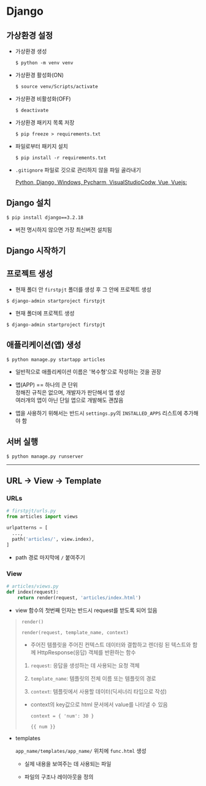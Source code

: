 # Django

## 가상환경 설정

- 가상환경 생성

  `$ python -m venv venv`

- 가상환경 활성화(ON)

  `$ source venv/Scripts/activate`

- 가상환경 비활성화(OFF)

  `$ deactivate`

- 가상환경 패키지 목록 저장

  `$ pip freeze > requirements.txt`

- 파일로부터 패키지 설치

  `$ pip install -r requirements.txt`

- `.gitignore` 파일로 깃으로 관리하지 않을 파일 골라내기

  [Python, Django, Windows, Pycharm, VisualStudioCodw, Vue, Vuejs:](https://www.toptal.com/developers/gitignore/api/python,django,windows,macos,pycharm,visualstudiocode,vue,vuejs)

## Django 설치

`$ pip install django==3.2.18`

- 버전 명시하지 않으면 가장 최신버전 설치됨

## Django 시작하기

## 프로젝트 생성 

  - 현재 폴더 안 `firstpjt` 폴더를 생성 후 그 안에 프로젝트 생성

  `$ django-admin startproject firstpjt`

  - 현재 폴더에 프로젝트 생성

  `$ django-admin startproject firstpjt`

## 애플리케이션(앱) 생성

  `$ python manage.py startapp articles`

  - 일반적으로 애플리케이션 이름은 '복수형'으로 작성하는 것을 권장

  - 앱(APP) == 하나의 큰 단위<br>
  정해진 규칙은 없으며, 개발자가 판단해서 앱 생성<br>
  여러개의 앱이 아닌 단일 앱으로 개발해도 괜찮음

  - 앱을 사용하기 위해서는 반드시 `settings.py`의 `INSTALLED_APPS` 리스트에 추가해야 함

## 서버 실행

`$ python manage.py runserver`

---

## URL -> View -> Template

### URLs

```python
# firstpjt/urls.py
from articles import views

urlpatterns = [
  ...,
  path('articles/', view.index),
]
```

- path 경로 마지막에 `/` 붙여주기

### View

```python
# articles/views.py
def index(request):
    return render(request, 'articles/index.html')
```

- view 함수의 첫번째 인자는 반드시 request를 받도록 되어 있음

> `render()`
>
> `render(request, template_name, context)`
>
> - 주어진 템플릿을 주어진 컨텍스트 데이터와 결합하고 렌더링 된 텍스트와 함께 HttpResponse(응답) 객체를 반환하는 함수
>
> 1. `request`: 응답을 생성하는 데 사용되는 요청 객체
>
> 2. `template_name`: 템플릿의 전체 이름 또는 템플릿의 경로
>
> 3. `context`: 템플릿에서 사용할 데이터(딕셔너리 타입으로 작성)
>
> - context의 key값으로 html 문서에서 value를 나타낼 수 있음
>
>    `context = { 'num': 30 }`
>
>    `{{ num }}`


- templates

  `app_name/templates/app_name/` 위치에 `func.html` 생성

  - 실제 내용을 보여주는 데 사용되는 파일

  - 파일의 구조나 레이아웃을 정의

  